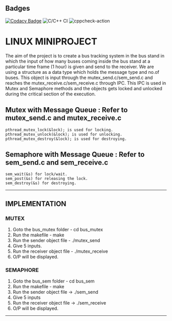 ## Badges
[![Codacy Badge](https://api.codacy.com/project/badge/Grade/72cceab773124daf9fdc91433df56ebf)](https://app.codacy.com/gh/99002479/LINUX_PROJECT?utm_source=github.com&utm_medium=referral&utm_content=99002479/LINUX_PROJECT&utm_campaign=Badge_Grade)
![C/C++ CI](https://github.com/99002479/LINUX_PROJECT/workflows/C/C++%20CI/badge.svg)
![cppcheck-action](https://github.com/99002479/LINUX_PROJECT/workflows/cppcheck-action/badge.svg)

# LINUX MINIPROJECT

The aim of the project is to create a bus tracking system in the bus stand in which the input of how many buses coming inside the bus stand at a particular time frame (1 hour) is given and send to the receiver. We are using a structure as a data type which holds the message type and no.of buses. This object is input through the mutex_send.c/sem_send.c and reaches the mutex_receive.c/sem_receive.c through IPC. This IPC is used in Mutex and Semaphore methods and the objects gets locked and unlocked during the critical section of the execution.

## Mutex with Message Queue : Refer to mutex_send.c and mutex_receive.c

    pthread_mutex_lock(&lock); is used for locking.
    pthread_mutex_unlock(&lock); is used for unlocking.
    pthread_mutex_destroy(&lock); is used for destroying.
    
## Semaphore with Message Queue : Refer to sem_send.c and sem_receive.c

    sem_wait(&s) for lock/wait.
    sem_post(&s) for releasing the lock.
    sem_destroy(&s) for destroying.

**********************************************************************************************************************************************************************
## IMPLEMENTATION

### MUTEX
1) Goto the bus_mutex folder	-	cd bus_mutex
2) Run the makefile		-	make
3) Run the sender object file 	- 	./mutex_send
4) Give 5 inputs.
5) Run the receiver object file - 	./mutex_receive
6) O/P will be displayed.

### SEMAPHORE
1) Goto the bus_sem folder	-	cd bus_sem
2) Run the makefile 		- 	make
3) Run the sender object file	-> 	./sem_send
4) Give 5 inputs
5) Run the receiver object file -> 	./sem_receive
6) O/P will be displayed.

**********************************************************************************************************************************************************************
